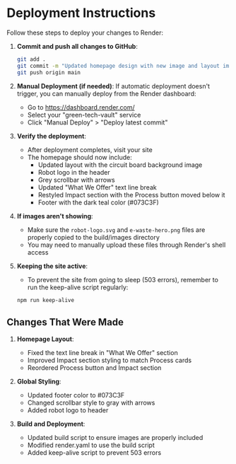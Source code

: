 # Deployment Instructions

Follow these steps to deploy your changes to Render:

1. **Commit and push all changes to GitHub**:
   ```bash
   git add .
   git commit -m "Updated homepage design with new image and layout improvements"
   git push origin main
   ```

2. **Manual Deployment (if needed)**:
   If automatic deployment doesn't trigger, you can manually deploy from the Render dashboard:
   - Go to https://dashboard.render.com/
   - Select your "green-tech-vault" service
   - Click "Manual Deploy" > "Deploy latest commit"

3. **Verify the deployment**:
   - After deployment completes, visit your site
   - The homepage should now include:
     - Updated layout with the circuit board background image
     - Robot logo in the header
     - Grey scrollbar with arrows
     - Updated "What We Offer" text line break
     - Restyled Impact section with the Process button moved below it
     - Footer with the dark teal color (#073C3F)

4. **If images aren't showing**:
   - Make sure the `robot-logo.svg` and `e-waste-hero.png` files are properly copied to the build/images directory
   - You may need to manually upload these files through Render's shell access

5. **Keeping the site active**:
   - To prevent the site from going to sleep (503 errors), remember to run the keep-alive script regularly:
   ```bash
   npm run keep-alive
   ```

## Changes That Were Made

1. **Homepage Layout**:
   - Fixed the text line break in "What We Offer" section
   - Improved Impact section styling to match Process cards
   - Reordered Process button and Impact section

2. **Global Styling**:
   - Updated footer color to #073C3F
   - Changed scrollbar style to gray with arrows
   - Added robot logo to header

3. **Build and Deployment**:
   - Updated build script to ensure images are properly included
   - Modified render.yaml to use the build script
   - Added keep-alive script to prevent 503 errors 